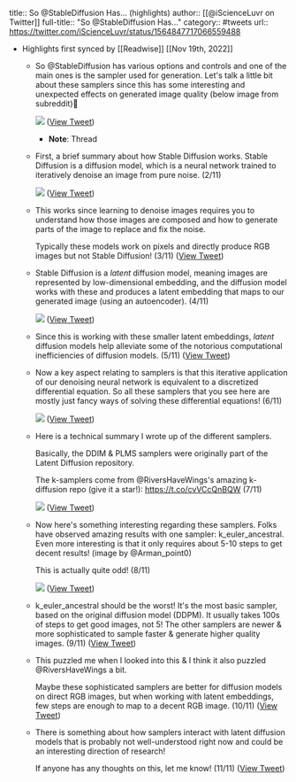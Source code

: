 title:: So @StableDiffusion Has... (highlights)
author:: [[@iScienceLuvr on Twitter]]
full-title:: "So @StableDiffusion Has..."
category:: #tweets
url:: https://twitter.com/iScienceLuvr/status/1564847717066559488

- Highlights first synced by [[Readwise]] [[Nov 19th, 2022]]
	- So @StableDiffusion has various options and controls and one of the main ones is the sampler used for generation. Let's talk a little bit about these samplers since this has some interesting and unexpected effects on generated image quality (below image from subreddit)🧵 
	  
	  ![](https://pbs.twimg.com/media/Fbd0s-tVUAAjv5e.png) ([View Tweet](https://twitter.com/iScienceLuvr/status/1564847717066559488))
		- **Note**: Thread
	- First, a brief summary about how Stable Diffusion works. Stable Diffusion is a diffusion model, which is a neural network trained to iteratively denoise an image from pure noise. (2/11) 
	  
	  ![](https://pbs.twimg.com/media/Fbd0tbTVQAEzxiD.png) ([View Tweet](https://twitter.com/iScienceLuvr/status/1564847724033241088))
	- This works since learning to denoise images requires you to understand how those images are composed and how to generate parts of the image to replace and fix the noise. 
	  
	  Typically these models work on pixels and directly produce RGB images but not Stable Diffusion! (3/11) ([View Tweet](https://twitter.com/iScienceLuvr/status/1564847726860218371))
	- Stable Diffusion is a *latent* diffusion model, meaning images are represented by low-dimensional embedding, and the diffusion model works with these and produces a latent embedding that maps to our generated image (using an autoencoder). (4/11) 
	  
	  ![](https://pbs.twimg.com/media/Fbd0t8IUcAAjovP.png) ([View Tweet](https://twitter.com/iScienceLuvr/status/1564847733944377345))
	- Since this is working with these smaller latent embeddings, *latent* diffusion models help alleviate some of the notorious computational inefficiencies of diffusion models. (5/11) ([View Tweet](https://twitter.com/iScienceLuvr/status/1564847737740308481))
	- Now a key aspect relating to samplers is that this iterative application of our denoising neural network is equivalent to a discretized differential equation. So all these samplers that you see here are mostly just fancy ways of solving these differential equations! (6/11) 
	  
	  ![](https://pbs.twimg.com/media/Fbd0ukTUUAAcT_E.png) ([View Tweet](https://twitter.com/iScienceLuvr/status/1564847743180296192))
	- Here is a technical summary I wrote up of the different samplers.
	  
	  Basically, the DDIM & PLMS samplers were originally part of the Latent Diffusion repository.
	  
	  The k-samplers come from @RiversHaveWings's amazing k-diffusion repo (give it a star!): https://t.co/cvVCcQnBQW (7/11) 
	  
	  ![](https://pbs.twimg.com/media/Fbd0u6LUIAAdbnv.png) ([View Tweet](https://twitter.com/iScienceLuvr/status/1564847749073276928))
	- Now here's something interesting regarding these samplers. Folks have observed amazing results with one sampler: k_euler_ancestral. Even more interesting is that it only requires about 5-10 steps to get decent results! (image by @Arman_point0)
	  
	  This is actually quite odd! (8/11) 
	  
	  ![](https://pbs.twimg.com/media/Fbd0vRlUcAADkoH.png) ([View Tweet](https://twitter.com/iScienceLuvr/status/1564847756421656576))
	- k_euler_ancestral should be the worst! It's the most basic sampler, based on the original diffusion model (DDPM). It usually takes 100s of steps to get good images, not 5! The other samplers are newer & more sophisticated to sample faster & generate higher quality images. (9/11) ([View Tweet](https://twitter.com/iScienceLuvr/status/1564847759332495361))
	- This puzzled me when I looked into this & I think it also puzzled @RiversHaveWings a bit.
	  
	  Maybe these sophisticated samplers are better for diffusion models on direct RGB images, but when working with latent embeddings, few steps are enough to map to a decent RGB image. (10/11) ([View Tweet](https://twitter.com/iScienceLuvr/status/1564847761895280640))
	- There is something about how samplers interact with latent diffusion models that is probably not well-understood right now and could be an interesting direction of research! 
	  
	  If anyone has any thoughts on this, let me know! (11/11) ([View Tweet](https://twitter.com/iScienceLuvr/status/1564847764424388608))